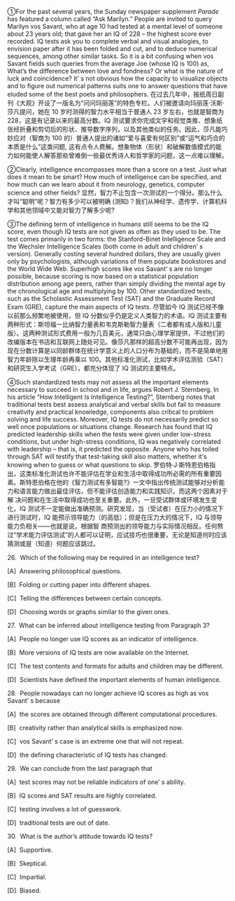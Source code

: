 ①For the past several years, the Sunday newspaper supplement _Parade_ has featured a column called “Ask Marilyn.” People are invited to query Marilyn vos Savant, who at age 10 had tested at a mental level of someone about 23 years old; that gave her an IQ of 228 – the highest score ever recorded. IQ tests ask you to complete verbal and visual analogies, to envision paper after it has been folded and cut, and to deduce numerical sequences, among other similar tasks. So it is a bit confusing when vos Savant fields such queries from the average Joe (whose IQ is 100) as, What’s the difference between love and fondness? Or what is the nature of luck and coincidence? It’ s not obvious how the capacity to visualize objects and to figure out numerical patterns suits one to answer questions that have eluded some of the best poets and philosophers.
在过去几年中，报纸周日副刊《大观》开设了一版名为“问问玛丽莲”的特色专栏。人们被邀请向玛丽莲·沃斯·莎凡提问，她在 10 岁时测得的智力水平相当于普通人 23 岁左右，也就是智商为 228，这是有记录以来的最高分数。IQ 测试要求你完成文宇和视觉类推、想象纸张经折叠和剪切后的形状、推导数字序列，以及其他类似的任务。因此，莎凡能巧妙应对（智商为 100 的）普通人提出的诸如“爱与喜爱有何区别”或“运气和巧合的本质是什么”这类问题, 这有点令人费解。想象物体（形状）和破解数值模式的能力如何能使人解答那些曾难倒一些最优秀诗人和哲学家的问题，这一点难以理解。

②Clearly, intelligence encompasses more than a score on a test. Just what does it mean to be smart? How much of intelligence can be specified, and how much can we learn about it from neurology, genetics, computer science and other fields?
显然，智力不止包含一次测试的一个得分。那么什么才叫“聪明”呢？智力有多少可以被明确 (测知)？我们从神经学、遗传学、计算机科学和其他领域中又能对智力了解多少呢?

③The defining term of intelligence in humans still seems to be the IQ score, even though IQ tests are not given as often as they used to be. The test comes primarily in two forms: the Stanford-Binet Intelligence Scale and the Wechsler Intelligence Scales (both come in adult and children’ s version). Generally costing several hundred dollars, they are usually given only by psychologists, although variations of them populate bookstores and the World Wide Web. Superhigh scores like vos Savant’ s are no longer possible, because scoring is now based on a statistical population distribution among age peers, rather than simply dividing the mental age by the chronological age and multiplying by 100. Other standardized tests, such as the Scholastic Assessment Test (SAT) and the Graduate Record Exam (GRE), capture the main aspects of IQ tests.
尽管如今 IQ 测试已经不像以前那么频繁地被使用，但 IQ 分数似乎仍是定义人类智力的术语。IQ 测试主要有两种形式：斯坦福一比纳智力量表和韦克斯勒智力量表（二者都有成人版和儿童版）。这两种测试形式费用一般为几百美元，通常只由心理学家提供，不过他们的改编版本在书店和互联网上随处可见。像莎凡那样的超高分数不可能再出现，因为现在分数计算是以同龄群体在统计学意义上的人口分布为基础的，而不是简单地用智力年龄除以生理年龄再乘以 100。其他标准化测试，比如学术评估测验（SAT）和研究生入学考试（GRE），都充分体现了 IQ 测试的主要特点。

④Such standardized tests may not assess all the important elements necessary to succeed in school and in life, argues Robert J. Sternberg. In his article “How Intelligent Is Intelligence Testing?”, Sternberg notes that traditional tests best assess analytical and verbal skills but fail to measure creativity and practical knowledge, components also critical to problem solving and life success. Moreover, IQ tests do not necessarily predict so well once populations or situations change. Research has found that IQ predicted leadership skills when the tests were given under low-stress conditions, but under high-stress conditions, IQ was negatively correlated with leadership – that is, it predicted the opposite. Anyone who has toiled through SAT will testify that test-taking skill also matters, whether it's knowing when to guess or what questions to skip.
罗伯特·J·斯特恩伯格指出，这类标准化测试也许不能评估在学业和生活中取得成功所必需的所有重要因素。斯特恩伯格在他的《智力测试有多智能?》一文中指出传统测试能够对分析能力和语言能力做出最佳评估，但不能评估创造能力和实践知识，而这两个因素对于解
决问题和在生活中取得成功也至关重要。此外，一旦受试群体或环境发生变化，IQ 测试不一定能做出准确预测。研究发现，当（受试者）在压力小的情况下进行测试时，IQ 能预示领导能力（的高低）；但是在压力大的情况下，IQ 与领导能力负相关——也就是说，根据智
商预测出的领导能力与实际情况相反。任何熬过“学术能力评估测试”的人都可以证明，应试技巧也很重要，无论是知道何时应该猜测或是（知道）何题应该跳过。

26.  Which of the following may be required in an intelligence test?

[A]  Answering philosophical questions.

[B]  Folding or cutting paper into different shapes.

[C]  Telling the differences between certain concepts.

[D]  Choosing words or graphs similar to the given ones.

27.  What can be inferred about intelligence testing from Paragraph 3?

[A]  People no longer use IQ scores as an indicator of intelligence.

[B]  More versions of IQ tests are now available on the Internet.

[C]  The test contents and formats for adults and children may be different.

[D]  Scientists have defined the important elements of human intelligence.

28.  People nowadays can no longer achieve IQ scores as high as vos Savant’ s because

[A]  the scores are obtained through different computational procedures.

[B]  creativity rather than analytical skills is emphasized now.

[C]  vos Savant’ s case is an extreme one that will not repeat.

[D]  the defining characteristic of IQ tests has changed.

29.  We can conclude from the last paragraph that

[A]  test scores may not be reliable indicators of one’ s ability.

[B]  IQ scores and SAT results are highly correlated.

[C]  testing involves a lot of guesswork.

[D]  traditional tests are out of date.

30.  What is the author’s attitude towards IQ tests?

[A]  Supportive.

[B]  Skeptical.

[C]  Impartial.

[D]  Biased.